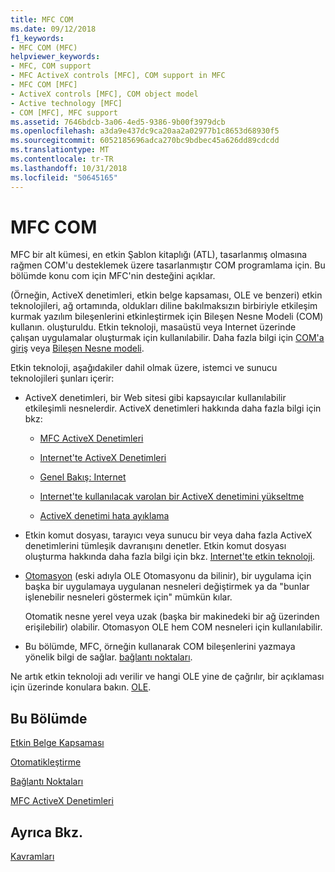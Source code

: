 ```yaml
---
title: MFC COM
ms.date: 09/12/2018
f1_keywords:
- MFC COM (MFC)
helpviewer_keywords:
- MFC, COM support
- MFC ActiveX controls [MFC], COM support in MFC
- MFC COM [MFC]
- ActiveX controls [MFC], COM object model
- Active technology [MFC]
- COM [MFC], MFC support
ms.assetid: 7646bdcb-3a06-4ed5-9386-9b00f3979dcb
ms.openlocfilehash: a3da9e437dc9ca20aa2a02977b1c8653d68930f5
ms.sourcegitcommit: 6052185696adca270bc9bdbec45a626dd89cdcdd
ms.translationtype: MT
ms.contentlocale: tr-TR
ms.lasthandoff: 10/31/2018
ms.locfileid: "50645165"
---
```

# <a name="mfc-com"></a>MFC COM

MFC bir alt kümesi, en etkin Şablon kitaplığı (ATL), tasarlanmış olmasına rağmen COM'u desteklemek üzere tasarlanmıştır COM programlama için. Bu bölümde konu com için MFC'nin desteğini açıklar.

(Örneğin, ActiveX denetimleri, etkin belge kapsaması, OLE ve benzeri) etkin teknolojileri, ağ ortamında, oldukları diline bakılmaksızın birbiriyle etkileşim kurmak yazılım bileşenlerini etkinleştirmek için Bileşen Nesne Modeli (COM) kullanın. oluşturuldu. Etkin teknoloji, masaüstü veya Internet üzerinde çalışan uygulamalar oluşturmak için kullanılabilir. Daha fazla bilgi için [COM'a giriş](../atl/introduction-to-com.md) veya [Bileşen Nesne modeli](/windows/desktop/com/the-component-object-model).

Etkin teknoloji, aşağıdakiler dahil olmak üzere, istemci ve sunucu teknolojileri şunları içerir:

- ActiveX denetimleri, bir Web sitesi gibi kapsayıcılar kullanılabilir etkileşimli nesnelerdir. ActiveX denetimleri hakkında daha fazla bilgi için bkz:

   - [MFC ActiveX Denetimleri](../mfc/mfc-activex-controls.md)

   - [Internet'te ActiveX Denetimleri](../mfc/activex-controls-on-the-internet.md)

   - [Genel Bakış: Internet](../mfc/mfc-internet-programming-basics.md)

   - [Internet'te kullanılacak varolan bir ActiveX denetimini yükseltme](../mfc/upgrading-an-existing-activex-control.md)

   - [ActiveX denetimi hata ayıklama](/visualstudio/debugger/how-to-debug-an-activex-control)

- Etkin komut dosyası, tarayıcı veya sunucu bir veya daha fazla ActiveX denetimlerini tümleşik davranışını denetler. Etkin komut dosyası oluşturma hakkında daha fazla bilgi için bkz. [Internet'te etkin teknoloji](../mfc/active-technology-on-the-internet.md).

- [Otomasyon](../mfc/automation.md) (eski adıyla OLE Otomasyonu da bilinir), bir uygulama için başka bir uygulamaya uygulanan nesneleri değiştirmek ya da "bunlar işlenebilir nesneleri göstermek için" mümkün kılar.

   Otomatik nesne yerel veya uzak (başka bir makinedeki bir ağ üzerinden erişilebilir) olabilir. Otomasyon OLE hem COM nesneleri için kullanılabilir.

- Bu bölümde, MFC, örneğin kullanarak COM bileşenlerini yazmaya yönelik bilgi de sağlar. [bağlantı noktaları](../mfc/connection-points.md).

Ne artık etkin teknoloji adı verilir ve hangi OLE yine de çağrılır, bir açıklaması için üzerinde konulara bakın. [OLE](../mfc/ole-in-mfc.md).

## <a name="in-this-section"></a>Bu Bölümde

[Etkin Belge Kapsaması](../mfc/active-document-containment.md)

[Otomatikleştirme](../mfc/automation.md)

[Bağlantı Noktaları](../mfc/connection-points.md)

[MFC ActiveX Denetimleri](../mfc/mfc-activex-controls.md)

## <a name="see-also"></a>Ayrıca Bkz.

[Kavramları](../mfc/mfc-concepts.md)

